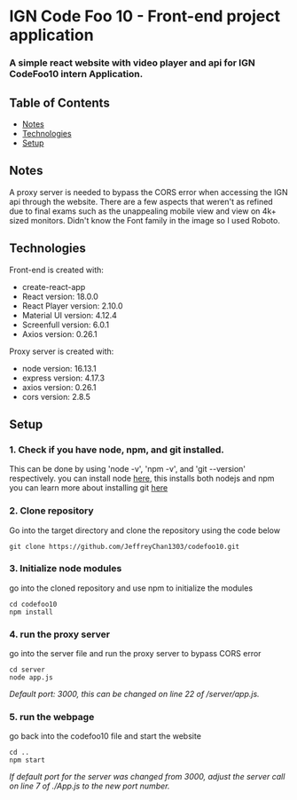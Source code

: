# IGN Code Foo 10 - Front-end project application

### A simple react website with video player and api for IGN CodeFoo10 intern Application.

## Table of Contents
* [Notes](#Notes)
* [Technologies](#technologies)
* [Setup](#setup)
## Notes

A proxy server is needed to bypass the CORS error when accessing the IGN api through the website. There are a few aspects that weren't as refined due to final exams such as the unappealing mobile view and view on 4k+ sized monitors. Didn't know the Font family in the image so I used Roboto.

## Technologies
Front-end is created with: 
* create-react-app
* React version: 18.0.0
* React Player version: 2.10.0
* Material UI version: 4.12.4
* Screenfull version: 6.0.1
* Axios version: 0.26.1

Proxy server is created with:
* node version: 16.13.1
* express version: 4.17.3
* axios version: 0.26.1
* cors version: 2.8.5

## Setup

### 1. Check if you have node, npm, and git installed.
This can be done by using 'node -v', 'npm -v', and 'git --version' respectively.
you can install node [here](https://nodejs.org), this installs both nodejs and npm
you can learn more about installing git [here](https://git-scm.com/book/en/v2/Getting-Started-Installing-Git)

### 2. Clone repository
Go into the target directory and clone the repository using the code below
```
git clone https://github.com/JeffreyChan1303/codefoo10.git
```
### 3. Initialize node modules
go into the cloned repository and use npm to initialize the modules
```
cd codefoo10
npm install
```
### 4. run the proxy server
go into the server file and run the proxy server to bypass CORS error
```
cd server
node app.js
```
*Default port: 3000, this can be changed on line 22 of /server/app.js.*
### 5. run the webpage
go back into the codefoo10 file and start the website
```
cd ..
npm start
```
*If default port for the server was changed from 3000, adjust the server call on line 7 of ./App.js to the new port number.*

